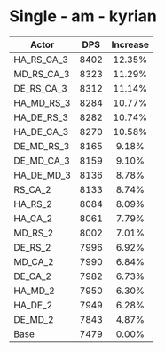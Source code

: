 # Single - am - kyrian
| Actor | DPS | Increase |
|---|:---:|:---:|
|HA_RS_CA_3|8402|12.35%|
|MD_RS_CA_3|8323|11.29%|
|DE_RS_CA_3|8312|11.14%|
|HA_MD_RS_3|8284|10.77%|
|HA_DE_RS_3|8282|10.74%|
|HA_DE_CA_3|8270|10.58%|
|DE_MD_RS_3|8165|9.18%|
|DE_MD_CA_3|8159|9.10%|
|HA_DE_MD_3|8136|8.78%|
|RS_CA_2|8133|8.74%|
|HA_RS_2|8084|8.09%|
|HA_CA_2|8061|7.79%|
|MD_RS_2|8002|7.01%|
|DE_RS_2|7996|6.92%|
|MD_CA_2|7990|6.84%|
|DE_CA_2|7982|6.73%|
|HA_MD_2|7950|6.30%|
|HA_DE_2|7949|6.28%|
|DE_MD_2|7843|4.87%|
|Base|7479|0.00%|
